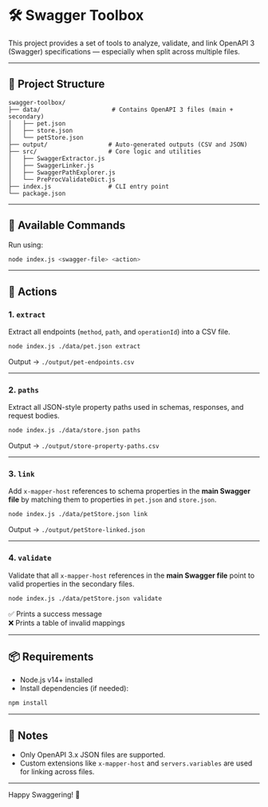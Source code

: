 
# 🛠️ Swagger Toolbox

This project provides a set of tools to analyze, validate, and link OpenAPI 3 (Swagger) specifications — especially when split across multiple files.

---

## 📁 Project Structure

```
swagger-toolbox/
├── data/                    # Contains OpenAPI 3 files (main + secondary)
│   ├── pet.json
│   ├── store.json
│   └── petStore.json
├── output/                 # Auto-generated outputs (CSV and JSON)
├── src/                    # Core logic and utilities
│   ├── SwaggerExtractor.js
│   ├── SwaggerLinker.js
│   ├── SwaggerPathExplorer.js
│   └── PreProcValidateDict.js
├── index.js                # CLI entry point
└── package.json
```

---

## 🚀 Available Commands

Run using:

```bash
node index.js <swagger-file> <action>
```

---

## 🔧 Actions

### 1. `extract`

Extract all endpoints (`method`, `path`, and `operationId`) into a CSV file.

```bash
node index.js ./data/pet.json extract
```

Output → `./output/pet-endpoints.csv`

---

### 2. `paths`

Extract all JSON-style property paths used in schemas, responses, and request bodies.

```bash
node index.js ./data/store.json paths
```

Output → `./output/store-property-paths.csv`

---

### 3. `link`

Add `x-mapper-host` references to schema properties in the **main Swagger file** by matching them to properties in `pet.json` and `store.json`.

```bash
node index.js ./data/petStore.json link
```

Output → `./output/petStore-linked.json`

---

### 4. `validate`

Validate that all `x-mapper-host` references in the **main Swagger file** point to valid properties in the secondary files.

```bash
node index.js ./data/petStore.json validate
```

✅ Prints a success message  
❌ Prints a table of invalid mappings

---

## 📦 Requirements

- Node.js v14+ installed
- Install dependencies (if needed):

```bash
npm install
```

---

## 📌 Notes

- Only OpenAPI 3.x JSON files are supported.
- Custom extensions like `x-mapper-host` and `servers.variables` are used for linking across files.

---

Happy Swaggering! 🎉
